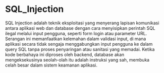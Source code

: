 # SQL_Injection
SQL Injection adalah teknik eksploitasi yang menyerang lapisan komunikasi antara aplikasi web dan database dengan cara menyisipkan perintah SQL ilegal melalui input pengguna, seperti form login atau parameter URL. Serangan ini memanfaatkan kelemahan dalam validasi input, di mana aplikasi secara tidak sengaja menggabungkan input pengguna ke dalam query SQL tanpa proses penyaringan atau sanitasi yang memadai. Ketika kode berbahaya ini diproses oleh backend, database akan mengeksekusinya seolah-olah itu adalah instruksi yang sah, membuka celah besar dalam sistem keamanan aplikasi.
